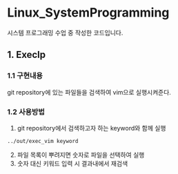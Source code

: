 # Linux_SystemProgramming
시스템 프로그래밍 수업 중 작성한 코드입니다.
## 1. Execlp
### 1.1 구현내용
git repository에 있는 파일들을 검색하여 vim으로 실행시켜준다.
### 1.2 사용방법
1. git repository에서 검색하고자 하는 keyword와 함께 실행
```
../out/exec_vim keyword
```
2. 파일 목록이 뿌려지면 숫자로 파일을 선택하여 실행
3. 숫자 대신 키워드 입력 시 결과내에서 재검색
